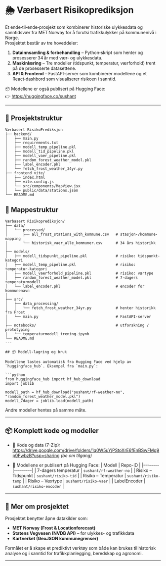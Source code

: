 
# 🌦️ Værbasert Risikoprediksjon

Et ende‑til‑ende‑prosjekt som kombinerer historiske ulykkesdata og sanntidsvær fra MET Norway for å forutsi trafikkulykker på kommunenivå i Norge.  
Prosjektet består av tre hoveddeler:

1. **Datainnsamling & forbehandling** – Python‑skript som henter og prosesserer 34 år med vær‑ og ulykkesdata.
2. **Maskinlæring** – Tre modeller (tidspunkt, temperatur, værforhold) trent på de prosesserte datasettene.
3. **API & Frontend** – FastAPI‑server som kombinerer modellene og et React‑dashbord som visualiserer risikoen i sanntid.

📦 Modellene er også publisert på Hugging Face:  
👉 https://huggingface.co/sushant

---

## 📁 Prosjektstruktur

```
Værbasert RisikoPrediksjon
├── backend/
│   ├── main.py
│   ├── requirements.txt
│   ├── modell_temp_pipeline.pkl
│   ├── modell_tid_pipeline.pkl
│   ├── modell_vaer_pipeline.pkl
│   ├── random_forest_weather_model.pkl
│   ├── label_encoder.pkl
│   └── fetch_frost_weather_34yr.py
├── frontend_vite/
│   ├── index.html
│   ├── vite.config.js
│   └── src/components/MapView.jsx
│   └── public/data/stations.json
└── README.md
```
## 📂 Mappestruktur

```
Værbasert Risikoprediksjon/
├── data/
│   └── processed/
│       ├── all_frost_stations_with_kommune.csv   # stasjon-/kommune-mapping
│       └── historisk_vaer_alle_kommuner.csv      # 34 års historikk
│
├── models/
│   ├── modell_tidspunkt_pipeline.pkl             # risiko: tidspunkt-kategori
│   ├── modell_temp_pipeline.pkl                  # risiko: temperatur-kategori
│   ├── modell_vaerforhold_pipeline.pkl           # risiko: værtype
│   ├── random_forest_weather_model.pkl           # 7-dagers temperaturmodell
│   └── label_encoder.pkl                         # encoder for kommunenavn
│
├── src/
│   ├── data_processing/
│   │   └── fetch_frost_weather_34yr.py           # henter historikk fra Frost
│   └── main.py                                   # FastAPI-server
│
├── notebooks/                                    # utforskning / prototyping
│   └── temperaturmodell_trening.ipynb
└── README.md
---

## 📦 Modell-lagring og bruk

Modellene lastes automatisk fra Hugging Face ved hjelp av `huggingface_hub`. Eksempel fra `main.py`:

```python
from huggingface_hub import hf_hub_download
import joblib

modell_path = hf_hub_download("sushant/rf-weather-no", "random_forest_weather_model.pkl")
modell_7dager = joblib.load(modell_path)
```

Andre modeller hentes på samme måte.

---

## 📦 Komplett kode og modeller

- 🔗 Kode og data (7-Zip):  
  https://drive.google.com/drive/folders/1q0W5uYjPStoXrE6fEnBSwFMg9p0FwbzB?usp=sharing *(be om tilgang)*

- 🤖 Modellene er publisert på Hugging Face:
    | Modell | Repo-ID |
    |--------|---------|
    | 7-dagers temperatur | `sushant/rf-weather-no` |
    | Risiko – Tidspunkt | `sushant/risiko-tid` |
    | Risiko – Temperatur | `sushant/risiko-temp` |
    | Risiko – Værtype | `sushant/risiko-vaer` |
    | LabelEncoder | `sushant/risiko-encoder` |

---

## 🧠 Mer om prosjektet

Prosjektet benytter åpne datakilder som:

- **MET Norway (Frost & Locationforecast)**
- **Statens Vegvesen (NVDB API)** – for ulykkes- og trafikkdata
- **Kartverket (GeoJSON kommunegrenser)**

Formålet er å skape et prediktivt verktøy som både kan brukes til historisk analyse og i sanntid for trafikkplanlegging, beredskap og agronomi.

---

